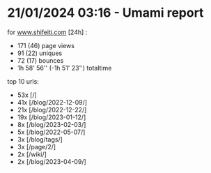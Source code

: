 # 21/01/2024 03:16 - Umami report
for www.shifeiti.com [24h] :

 - 171 (46) page views
 - 91 (22) uniques
 - 72 (17) bounces
 - 1h 58' 56'' (-1h 51' 23'') totaltime


top 10 urls:
 - 53x [/]
 - 41x [/blog/2022-12-09/]
 - 21x [/blog/2022-12-22/]
 - 19x [/blog/2023-01-12/]
 - 8x [/blog/2023-02-03/]
 - 5x [/blog/2022-05-07/]
 - 3x [/blog/tags/]
 - 3x [/page/2/]
 - 2x [/wiki/]
 - 2x [/blog/2023-04-09/]


